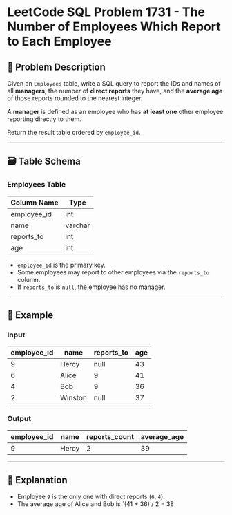 # LeetCode SQL Problem 1731 - The Number of Employees Which Report to Each Employee

## 📘 Problem Description

Given an `Employees` table, write a SQL query to report the IDs and names of all **managers**, the number of **direct reports** they have, and the **average age** of those reports rounded to the nearest integer.

A **manager** is defined as an employee who has **at least one** other employee reporting directly to them.

Return the result table ordered by `employee_id`.

---

## 🗃️ Table Schema

### Employees Table

| Column Name  | Type    |
|--------------|---------|
| employee_id  | int     |
| name         | varchar |
| reports_to   | int     |
| age          | int     |

- `employee_id` is the primary key.
- Some employees may report to other employees via the `reports_to` column.
- If `reports_to` is `null`, the employee has no manager.

---

## 🧪 Example

### Input

| employee_id | name    | reports_to | age |
|-------------|---------|------------|-----|
| 9           | Hercy   | null       | 43  |
| 6           | Alice   | 9          | 41  |
| 4           | Bob     | 9          | 36  |
| 2           | Winston | null       | 37  |

### Output

| employee_id | name  | reports_count | average_age |
|-------------|-------|----------------|-------------|
| 9           | Hercy | 2              | 39          |

---

## 🧠 Explanation

- Employee `9` is the only one with direct reports (`6`, `4`).
- The average age of Alice and Bob is `(41 + 36) / 2 = 38
